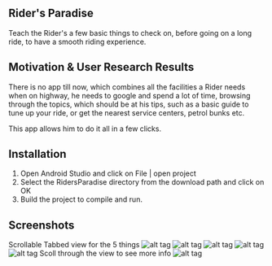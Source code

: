 ## Rider's Paradise

Teach the Rider's a few basic things to check on, before going on a long ride, to have a smooth riding experience.

## Motivation & User Research Results

There is no app till now, which combines all the facilities a Rider needs when on highway, he needs to google and spend a lot of time, browsing through the topics, which should be at his tips, such as a basic guide to tune up your ride, or get the nearest service centers, petrol bunks etc. 

This app allows him to do it all in a few clicks.

## Installation

1. Open Android Studio and click on File | open project
2. Select the RidersParadise directory from the download path and click on OK
3. Build the project to compile and run.

## Screenshots
Scrollable Tabbed view for the 5 things
![alt tag](https://github.com/Pranavbhartia/RidersParadise/blob/master/screenshots/brakes.png)
![alt tag](https://github.com/Pranavbhartia/RidersParadise/blob/master/screenshots/chain.png)
![alt tag](https://github.com/Pranavbhartia/RidersParadise/blob/master/screenshots/oil.png)
![alt tag](https://github.com/Pranavbhartia/RidersParadise/blob/master/screenshots/pressure.png)
![alt tag](https://github.com/Pranavbhartia/RidersParadise/blob/master/screenshots/sparkPlug.png)
Scoll through the view to see more info
![alt tag](https://github.com/Pranavbhartia/RidersParadise/blob/master/screenshots/scroll.png)
